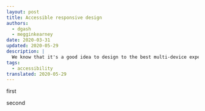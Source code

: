 ```yaml
---
layout: post
title: Accessible responsive design
authors:
  - dgash
  - megginkearney
date: 2020-03-31
updated: 2020-05-29
description: |
  We know that it's a good idea to design to the best multi-device experience, but responsive design also yields a win for accessibility.
tags:
  - accessibility
translated: 2020-05-29
---
```


first

second
